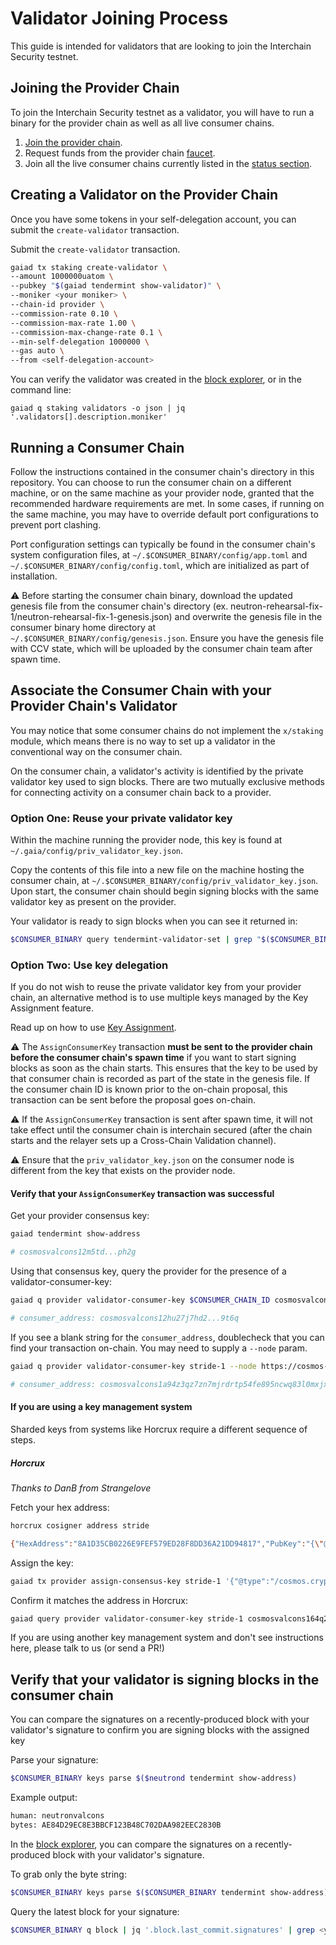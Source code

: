 # Validator Joining Process

This guide is intended for validators that are looking to join the Interchain Security testnet.

## Joining the Provider Chain

To join the Interchain Security testnet as a validator, you will have to run a binary for the provider chain as well as all live consumer chains.

1. [Join the provider chain](https://github.com/cosmos/testnets/tree/master/interchain-security/provider#how-to-join).
1. Request funds from the provider chain [faucet](https://faucet.polypore.xyz).
1. Join all the live consumer chains currently listed in the [status section](https://github.com/cosmos/testnets/tree/master/interchain-security#status).

## Creating a Validator on the Provider Chain

Once you have some tokens in your self-delegation account, you can submit the `create-validator` transaction.

Submit the `create-validator` transaction.

```bash
gaiad tx staking create-validator \
--amount 1000000uatom \
--pubkey "$(gaiad tendermint show-validator)" \
--moniker <your moniker> \
--chain-id provider \
--commission-rate 0.10 \
--commission-max-rate 1.00 \
--commission-max-change-rate 0.1 \
--min-self-delegation 1000000 \
--gas auto \
--from <self-delegation-account>
```

You can verify the validator was created in the [block explorer](https://explorer.rs-testnet.polypore.xyz/provider/staking), or in the command line:

```
gaiad q staking validators -o json | jq '.validators[].description.moniker'
```

## Running a Consumer Chain

Follow the instructions contained in the consumer chain's directory in this repository. You can choose to run the consumer chain on a different machine, or on the same machine as your provider
node, granted that the recommended hardware requirements are met. In some cases, if running on the same machine, you may have to override default port configurations to prevent port clashing.

Port configuration settings can typically be found in the consumer chain's system configuration files, at `~/.$CONSUMER_BINARY/config/app.toml` and `~/.$CONSUMER_BINARY/config/config.toml`, which are
initialized as part of installation.

⚠️ Before starting the consumer chain binary, download the updated genesis file from the consumer chain's directory (ex. neutron-rehearsal-fix-1/neutron-rehearsal-fix-1-genesis.json) and overwrite the genesis file in the consumer binary home directory at `~/.$CONSUMER_BINARY/config/genesis.json`. Ensure you have the genesis file with CCV state, which will be uploaded by the consumer chain team after spawn time.

## Associate the Consumer Chain with your Provider Chain's Validator

You may notice that some consumer chains do not implement the `x/staking` module, which means there is no way to set up a validator in the conventional way on the consumer chain.

On the consumer chain, a validator's activity is identified by the private validator key used to sign blocks. There are two mutually exclusive methods for connecting activity on a consumer chain back to a provider.

### Option One: Reuse your private validator key

Within the machine running the provider node, this key is found at `~/.gaia/config/priv_validator_key.json`.

Copy the contents of this file into a new file on the machine hosting the consumer chain, at `~/.$CONSUMER_BINARY/config/priv_validator_key.json`. Upon start, the consumer chain should begin signing blocks with the same validator key as present on the provider.

Your validator is ready to sign blocks when you can see it returned in:

```sh
$CONSUMER_BINARY query tendermint-validator-set | grep "$($CONSUMER_BINARY tendermint show-address)"
```

### Option Two: Use key delegation

If you do not wish to reuse the private validator key from your provider chain, an alternative method is to use multiple keys managed by the Key Assignment feature.

Read up on how to use [Key Assignment](https://cosmos.github.io/interchain-security/features/key-assignment).

⚠️ The `AssignConsumerKey` transaction **must be sent to the provider chain before the consumer chain's spawn time** if you want to start signing blocks as soon as the chain starts. This ensures that the key to be used by that consumer chain is recorded as part of the state in the genesis file. If the consumer chain ID is known prior to the on-chain proposal, this transaction can be sent before the proposal goes on-chain.

⚠️ If the `AssignConsumerKey` transaction is sent after spawn time, it will not take effect until the consumer chain is interchain secured (after the chain starts and the relayer sets up a Cross-Chain Validation channel).

⚠️ Ensure that the `priv_validator_key.json` on the consumer node is different from the key that exists on the provider node.

#### Verify that your `AssignConsumerKey` transaction was successful

Get your provider consensus key:

```sh
gaiad tendermint show-address

# cosmosvalcons12m5td...ph2g
```

Using that consensus key, query the provider for the presence of a validator-consumer-key:
 
```sh
gaiad q provider validator-consumer-key $CONSUMER_CHAIN_ID cosmosvalcons12m5td...ph2g

# consumer_address: cosmosvalcons12hu27j7hd2...9t6q
```

If you see a blank string for the `consumer_address`, doublecheck that you can find your transaction on-chain. You may need to supply a `--node` param.

```sh
gaiad q provider validator-consumer-key stride-1 --node https://cosmos-rpc.w3coins.io:443/ cosmosvalcons1e3wwysvd4pw834lcnlk24vydmn33fsxvwnffjp

# consumer_address: cosmosvalcons1a94z3qz7zn7mjrdrtp54fe895ncwq83l0mxjxv
```

#### If you are using a key management system

Sharded keys from systems like Horcrux require a different sequence of steps.

##### Horcrux

_Thanks to DanB from Strangelove_

Fetch your hex address:

```sh
horcrux cosigner address stride

{"HexAddress":"8A1D35CB0226E9FEF579ED28F8DD36A21DD94817","PubKey":"{\"@type\":\"/cosmos.crypto.ed25519.PubKey\",\"key\":\"ivVf1G+TMRX/5W/rORFw5H236y35xceQjidaPfV7pU8=\"}","ValConsAddress":"stridevalcons13gwntjczym5laatea5503hfk5gwajjqhp46v5v","ValConsPubAddress":"stridevalconspub1zcjduepq3t64l4r0jvc3tll9dl4njytsu37m06edl8zu0yywyadrmatm548sppd66t"}
```

Assign the key:

```sh
gaiad tx provider assign-consensus-key stride-1 '{"@type":"/cosmos.crypto.ed25519.PubKey","key":"ivVf1G+TMRX/5W/rORFw5H236y35xceQjidaPfV7pU8="}' --from cosmos130mdu9a0etmeuw52qfxk73pn0ga6gawkryh2z6
```

Confirm it matches the address in Horcrux:

```sh
gaiad query provider validator-consumer-key stride-1 cosmosvalcons164q2kq3q3psj436t9p7swmdlh39rw73wpy6qx6 | jq -r .consumer_address | bech32 stridevalcons
```

If you are using another key management system and don't see instructions here, please talk to us (or send a PR!)

## Verify that your validator is signing blocks in the consumer chain

You can compare the signatures on a recently-produced block with your validator's signature to confirm you are signing blocks with the assigned key

Parse your signature:

```sh
$CONSUMER_BINARY keys parse $($neutrond tendermint show-address)
```

Example output:
```sh
human: neutronvalcons
bytes: AE84D29EC8E3BBCF123B48C702DAA982EEC2830B
```

In the [block explorer](https://explorer.rs-testnet.polypore.xyz/provider/staking), you can compare the signatures on a recently-produced block with your validator's signature.

To grab only the byte string:

```sh
$CONSUMER_BINARY keys parse $($CONSUMER_BINARY tendermint show-address) --output json | jq '.bytes'
```

Query the latest block for your signature:

```sh
$CONSUMER_BINARY q block | jq '.block.last_commit.signatures' | grep <your byte string>
```
